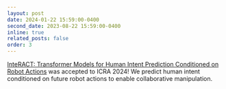 ```yaml
---
layout: post
date: 2024-01-22 15:59:00-0400
second_date: 2023-08-22 15:59:00-0400
inline: true
related_posts: false
order: 3
---
```


[InteRACT: Transformer Models for Human Intent Prediction Conditioned on Robot Actions](https://portal-cornell.github.io/interact/) was accepted to ICRA 2024! We predict human intent conditioned on future robot actions to enable collaborative manipulation.

